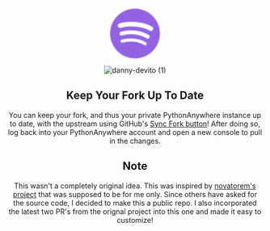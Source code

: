 <div align="center">
  <img src="Images/Spotify.svg" width="100" align="center">

![danny-devito (1)](https://github.com/user-attachments/assets/77b2cf14-3ef2-4d4b-af37-afc6797bcfec)


## Keep Your Fork Up To Date

You can keep your fork, and thus your private PythonAnywhere instance up to date, with the upstream using GitHub's <a href="https://docs.github.com/en/pull-requests/collaborating-with-pull-requests/working-with-forks/syncing-a-fork">Sync Fork button</a>! After doing so, log back into your PythonAnywhere account and open a new console to pull in the changes.

## Note

This wasn't a completely original idea. This was inspired by <a href="https://github.com/novatorem/novatorem">novatorem's project</a> that was supposed to be for me only. Since others have asked for the source code, I decided to make this a public repo. I also incorporated the latest two PR's from the orignal project into this one and made it easy to customize!
